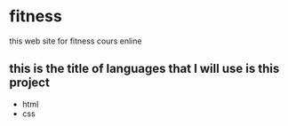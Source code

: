 # fitness
<p>
this web site for fitness cours enline
</p>
<h2>
this is the title of languages that I will use is this project
</h2>
<ul>
<li>
html
</li>
<li>
css
</li>
</ul>